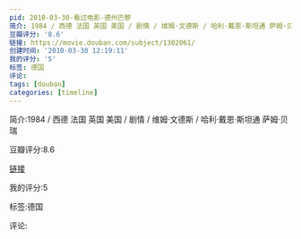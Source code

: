 ```yaml
---
pid: 2010-03-30-看过电影-德州巴黎
简介: 1984 / 西德 法国 英国 美国 / 剧情 / 维姆·文德斯 / 哈利·戴恩·斯坦通 萨姆·贝瑞
豆瓣评分: '8.6'
链接: https://movie.douban.com/subject/1302061/
创建时间: '2010-03-30 12:19:11'
我的评分: '5'
标签: 德国
评论:
tags: [douban]
categories: [timeline]
---
```

简介:1984 / 西德 法国 英国 美国 / 剧情 / 维姆·文德斯 / 哈利·戴恩·斯坦通 萨姆·贝瑞

豆瓣评分:8.6

[链接](https://movie.douban.com/subject/1302061/)

我的评分:5

标签:德国

评论:

